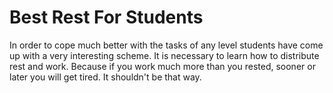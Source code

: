 <h1>Best Rest For Students</h1>
In order to cope much better with the tasks of any level students have come up with a very interesting scheme. It is necessary to learn how to distribute rest and work. Because if you work much more than you rested, sooner or later you will get tired. It shouldn't be that way.
